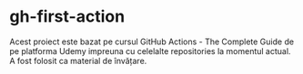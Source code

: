 # gh-first-action

Acest proiect este bazat pe cursul GitHub Actions - The Complete Guide de pe platforma Udemy impreuna cu celelalte repositories la momentul actual. A fost folosit ca material de învățare.
